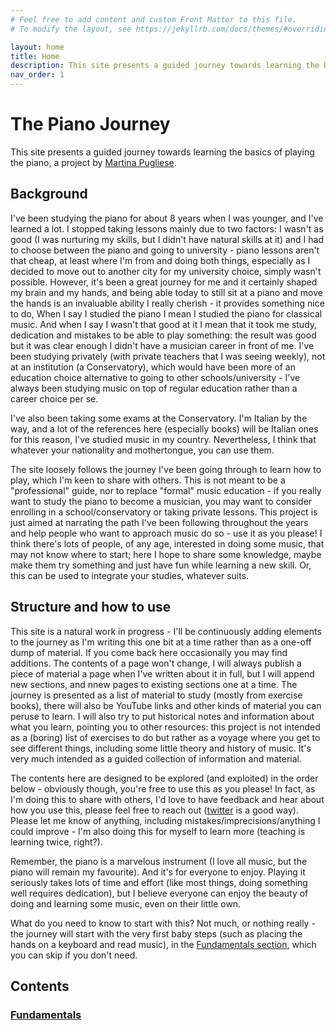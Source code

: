```yaml
---
# Feel free to add content and custom Front Matter to this file.
# To modify the layout, see https://jekyllrb.com/docs/themes/#overriding-theme-defaults

layout: home
title: Home
description: This site presents a guided journey towards learning the basics of playing the piano
nav_order: 1
---
```


# The Piano Journey

This site presents a guided journey towards learning the basics of playing the piano, a project by [Martina Pugliese](https://martinapugliese.github.io).

## Background

I've been studying the piano for about 8 years when I was younger, and I've learned a lot. I stopped taking lessons mainly due to two factors: I wasn't as good (I was nurturing my skills, but I didn't have natural skills at it) and I had to choose between the piano and going to university - piano lessons aren't that cheap, at least where I'm from and doing both things, especially as I decided to move out to another city for my university choice, simply wasn't possible. However, it's been a great journey for me and it certainly shaped my brain and my hands, and being able today to still sit at a piano and move the hands is an invaluable ability I really cherish - it provides something nice to do,
When I say I studied the piano I mean I studied the piano for classical music. And when I say I wasn't that good at it I mean that it took me study, dedication and mistakes to be able to play something: the result was good but it was clear enough I didn't have a musician career in front of me. I've been studying privately (with private teachers that I was seeing weekly), not at an institution (a Conservatory), which would have been more of an education choice alternative to going to other schools/university - I've always been studying music on top of regular education rather than a career choice per se.

I've also been taking some exams at the Conservatory. I'm Italian by the way, and a lot of the references here (especially books) will be Italian ones for this reason, I've studied music in my country. Nevertheless, I think that whatever your nationality and mothertongue, you can use them.

The site loosely follows the journey I've been going through to learn how to play, which I'm keen to share with others. This is not meant to be a "professional" guide, nor to replace "formal" music education - if you really want to study the piano to become a musician, you may want to consider enrolling in a school/conservatory or taking private lessons. This project is just aimed at narrating the path I've been following throughout the years and help people who want to approach music do so - use it as you please! I think there's lots of people, of any age, interested in doing some music, that may not know where to start; here I hope to share some knowledge, maybe make them try something and just have fun while learning a new skill. Or, this can be used to integrate your studies, whatever suits.

## Structure and how to use

This site is a natural work in progress - I'll be continuously adding elements to the journey as I'm writing this one bit at a time rather than as a one-off dump of material. If you come back here occasionally you may find additions. The contents of a page won't change, I will always publish a piece of material a page when I've written about it in full, but I will append new sections, and nnew pages to existing sections one at a time.
The journey is presented as a list of material to study (mostly from exercise books), there will also be YouTube links and other kinds of material you can peruse to learn. I will also try to put historical notes and information about what you learn, pointing you to other resources: this project is not intended as a (boring) list of exercises to do but rather as a voyage where you get to see different things, including some little theory and history of music. It's very much intended as a guided collection of information and material.

The contents here are designed to be explored (and exploited) in the order below - obviously though, you're free to use this as you please! In fact, as I'm doing this to share with others, I'd love to have feedback and hear about how you use this, please feel free to reach out ([twitter](https://twitter.com/m_letitbe) is a good way). Please let me know of anything, including mistakes/imprecisions/anything I could improve - I'm also doing this for myself to learn more (teaching is learning twice, right?).

Remember, the piano is a marvelous instrument (I love all music, but the piano will remain my favourite). And it's for everyone to enjoy. Playing it seriously takes lots of time and effort (like most things, doing something well requires dedication), but I believe everyone can enjoy the beauty of doing and learning some music, even on their little own.

What do you need to know to start with this? Not much, or nothing really - the journey will start with the very first baby steps (such as placing the hands on a keyboard and read music), in the [Fundamentals section](#Fundamentals), which you can skip if you don't need.

## Contents

### [Fundamentals]({{site.url}}/fundamentals)
